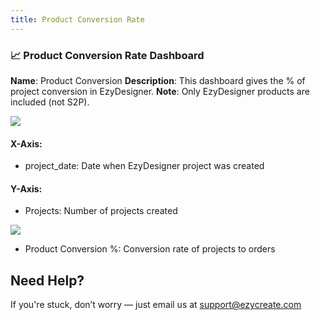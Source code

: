 ```yaml
---
title: Product Conversion Rate
---
```

### **📈 Product Conversion Rate Dashboard**

**Name**: Product Conversion
 **Description**: This dashboard gives the % of project conversion in EzyDesigner.
 **Note**: Only EzyDesigner products are included (not S2P).


 ![](https://ezy-resources.s3.ap-south-1.amazonaws.com/en/PCR1.png)

#### **X-Axis:**

* project_date: Date when EzyDesigner project was created

#### **Y-Axis:**

* Projects: Number of projects created

![](https://ezy-resources.s3.ap-south-1.amazonaws.com/en/PCR2.png)
  
* Product Conversion %: Conversion rate of projects to orders




## **Need Help?**

If you're stuck, don’t worry — just email us at [support@ezycreate.com](mailto:support@ezycreate.com)
